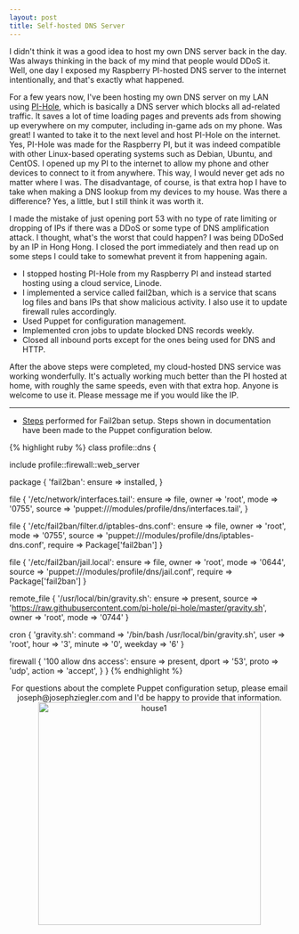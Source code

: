 ```yaml
---
layout: post
title: Self-hosted DNS Server
---
```


I didn't think it was a good idea to host my own DNS server back in the day. Was always thinking in the back of my mind that people would DDoS it. Well, one day I exposed my Raspberry PI-hosted DNS server to the internet intentionally, and that's exactly what happened. 

For a few years now, I've been hosting my own DNS server on my LAN using [PI-Hole](https://github.com/pi-hole/pi-hole), which is basically a DNS server which blocks all ad-related traffic. It saves a lot of time loading pages and prevents ads from showing up everywhere on my computer, including in-game ads on my phone. Was great! I wanted to take it to the next level and host PI-Hole on the internet. Yes, PI-Hole was made for the Raspberry PI, but it was indeed compatible with other Linux-based operating systems such as Debian, Ubuntu, and CentOS. I opened up my PI to the internet to allow my phone and other devices to connect to it from anywhere. This way, I would never get ads no matter where I was. The disadvantage, of course, is that extra hop I have to take when making a DNS lookup from my devices to my house. Was there a difference? Yes, a little, but I still think it was worth it. 

I made the mistake of just opening port 53 with no type of rate limiting or dropping of IPs if there was a DDoS or some type of DNS amplification attack. I thought, what's the worst that could happen? I was being DDoSed by an IP in Hong Hong. I closed the port immediately and then read up on some steps I could take to somewhat prevent it from happening again.

* I stopped hosting PI-Hole from my Raspberry PI and instead started hosting using a cloud service, Linode.
* I implemented a service called fail2ban, which is a service that scans log files and bans IPs that show malicious activity. I also use it to update firewall rules accordingly.
* Used Puppet for configuration management.
* Implemented cron jobs to update blocked DNS records weekly.
* Closed all inbound ports except for the ones being used for DNS and HTTP.

After the above steps were completed, my cloud-hosted DNS service was working wonderfully. It's actually working much better than the PI hosted at home, with roughly the same speeds, even with that extra hop. Anyone is welcome to use it. Please message me if you would like the IP.

---

* [Steps](https://freek.ws/2017/03/18/blocking-dns-amplification-attacks-using-iptables/) performed for Fail2ban setup. Steps shown in documentation have been made to the Puppet configuration below.

{% highlight ruby %}
class profile::dns {

  include profile::firewall::web_server

  package { 'fail2ban':
    ensure => installed,
  }

  file { '/etc/network/interfaces.tail':
    ensure => file,
    owner  => 'root',
    mode   => '0755',
    source => 'puppet:///modules/profile/dns/interfaces.tail',
  }

  file { '/etc/fail2ban/filter.d/iptables-dns.conf':
    ensure  => file,
    owner   => 'root',
    mode    => '0755',
    source  => 'puppet:///modules/profile/dns/iptables-dns.conf',
    require => Package['fail2ban']
  }

  file { '/etc/fail2ban/jail.local':
    ensure  => file,
    owner   => 'root',
    mode    => '0644',
    source  => 'puppet:///modules/profile/dns/jail.conf',
    require => Package['fail2ban']
  }

  remote_file { '/usr/local/bin/gravity.sh':
    ensure => present,
    source => 'https://raw.githubusercontent.com/pi-hole/pi-hole/master/gravity.sh',
    owner  => 'root',
    mode   => '0744'
  }

  cron { 'gravity.sh':
    command => '/bin/bash /usr/local/bin/gravity.sh',
    user    => 'root',
    hour    => '3',
    minute  => '0',
    weekday => '6'
  }

  firewall { '100 allow dns access':
    ensure => present,
    dport  => '53',
    proto  => 'udp',
    action => 'accept',
  }
}
{% endhighlight %}
<center>
For questions about the complete Puppet configuration setup, please email joseph@josephziegler.com and I'd be happy to provide that information.</center>

<center><img src="https://www.josephziegler.com/media/pihole.png" width="400" alt="house1"></center>